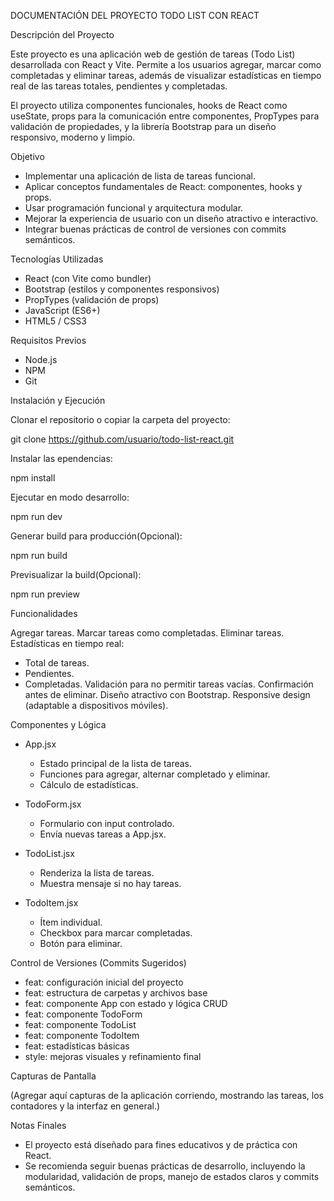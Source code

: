 DOCUMENTACIÓN DEL PROYECTO TODO LIST CON REACT

Descripción del Proyecto

Este proyecto es una aplicación web de gestión de tareas (Todo List) desarrollada con React y Vite. Permite a los usuarios agregar, 
marcar como completadas y eliminar tareas, además de visualizar estadísticas en tiempo real de las tareas totales, pendientes y completadas.

El proyecto utiliza componentes funcionales, hooks de React como useState, props para la comunicación entre componentes, PropTypes para validación de propiedades, y la librería Bootstrap para un diseño responsivo, moderno y limpio.


Objetivo

- Implementar una aplicación de lista de tareas funcional.
- Aplicar conceptos fundamentales de React: componentes, hooks y props.
- Usar programación funcional y arquitectura modular.
- Mejorar la experiencia de usuario con un diseño atractivo e interactivo.
- Integrar buenas prácticas de control de versiones con commits semánticos.

Tecnologías Utilizadas

- React (con Vite como bundler)
- Bootstrap (estilos y componentes responsivos)
- PropTypes (validación de props)
- JavaScript (ES6+)
- HTML5 / CSS3

Requisitos Previos

- Node.js 
- NPM 
- Git 

Instalación y Ejecución

Clonar el repositorio o copiar la carpeta del proyecto:

git clone https://github.com/usuario/todo-list-react.git


Instalar las ependencias:

npm install


Ejecutar en modo desarrollo:

npm run dev


Generar build para producción(Opcional):

npm run build


Previsualizar la build(Opcional):

npm run preview


Funcionalidades

Agregar tareas.
Marcar tareas como completadas.
Eliminar tareas.
Estadísticas en tiempo real:
- Total de tareas.
- Pendientes.
- Completadas.
Validación para no permitir tareas vacías.
Confirmación antes de eliminar.
Diseño atractivo con Bootstrap.
Responsive design (adaptable a dispositivos móviles).

Componentes y Lógica

- App.jsx
  - Estado principal de la lista de tareas.
  - Funciones para agregar, alternar completado y eliminar.
  - Cálculo de estadísticas.

- TodoForm.jsx
  - Formulario con input controlado.
  - Envía nuevas tareas a App.jsx.

- TodoList.jsx
  - Renderiza la lista de tareas.
  - Muestra mensaje si no hay tareas.

- TodoItem.jsx
  - Ítem individual.
  - Checkbox para marcar completadas.
  - Botón para eliminar.

Control de Versiones (Commits Sugeridos)

- feat: configuración inicial del proyecto
- feat: estructura de carpetas y archivos base
- feat: componente App con estado y lógica CRUD
- feat: componente TodoForm
- feat: componente TodoList
- feat: componente TodoItem
- feat: estadísticas básicas
- style: mejoras visuales y refinamiento final

Capturas de Pantalla

(Agregar aquí capturas de la aplicación corriendo, 
mostrando las tareas, los contadores y la interfaz 
en general.)

Notas Finales

- El proyecto está diseñado para fines educativos y de 
  práctica con React.
- Se recomienda seguir buenas prácticas de desarrollo, 
  incluyendo la modularidad, validación de props, 
  manejo de estados claros y commits semánticos.


